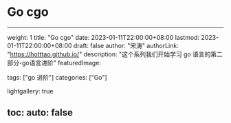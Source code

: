 # Go cgo

---
weight: 1
title: "Go cgo"
date: 2023-01-11T22:00:00+08:00
lastmod: 2023-01-11T22:00:00+08:00
draft: false
author: "宋涛"
authorLink: "https://hotttao.github.io/"
description: "这个系列我们开始学习 go 语言的第二部分-go语言进阶"
featuredImage: 

tags: ["go 进阶"]
categories: ["Go"]

lightgallery: true

toc:
  auto: false
---

